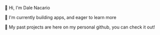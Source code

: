 👋 Hi, I'm Dale Nacario

🍆 I'm currently building apps, and eager to learn more

🐓 My past projects are here on my personal github, you can check it out!
